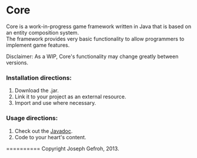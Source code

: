 # Core

Core is a work-in-progress game framework written in Java that is based on an entity composition system.  
The framework provides very basic functionality to allow programmers to implement game features.


Disclaimer: As a WIP, Core's functionality may change greatly between versions.


### Installation directions:
1. Download the .jar.
2. Link it to your project as an external resource.
3. Import and use where necessary.

### Usage directions:
1. Check out the [Javadoc](http://jgefroh.github.io/Core/doc/index.html).
2. Code to your heart's content.

 
==========
Copyright Joseph Gefroh, 2013.
